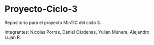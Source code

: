 # Proyecto-Ciclo-3
Repositorio para el proyecto MinTIC del ciclo 3.


Integrantes:
Nicolas Porras,
Daniel Cárdenas,
Yulian Múnera,
Alejandro Luján R.

